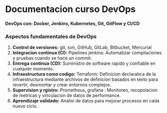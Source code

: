 # Documentacion curso DevOps

#### DevOps con: Docker, Jenkins, Kubernetes, Git, GitFlow y CI/CD

### Aspectos fundamentales de DevOps

1. **Control de versiones:** git, svn, GitHub, GitLab, Bitbucket, Mercurial
2. **Integracion continua (CI):**  Pipelines jenkins: Automatizar compilaciones y pruebas cuando se hace un commit.
3. **Entrega continua (CD):**  Suministro de software rapido y confiable en cualquier momento.
4. **Infraestructura como codigo:**  Terraform: Definicion declaratica de la infraestructura mediante archivos de definicion basados en texto para revertir, desmontar y crear entornos complejos.
5. **Supervision y rgistro:**  Prometheus, grafana : Monitoreo, recopolacion de metricas y vinculacion de datos de performance.
6. **Aprendizaje validado:**  Analisi de datos para mejorar procesos en cada nuevo ciclo.